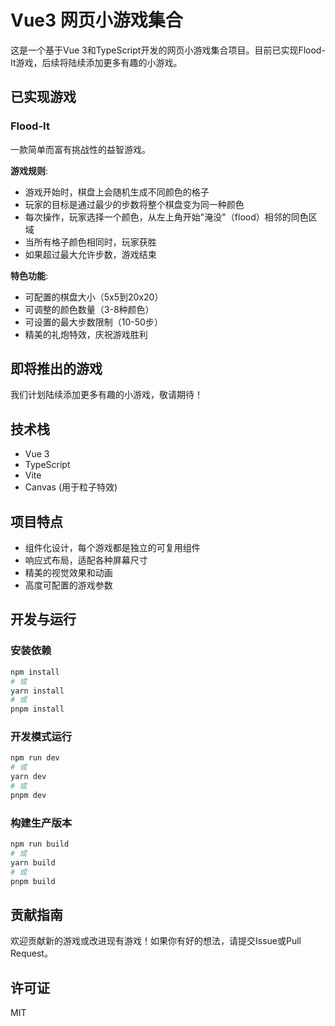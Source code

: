 # Vue3 网页小游戏集合

这是一个基于Vue 3和TypeScript开发的网页小游戏集合项目。目前已实现Flood-It游戏，后续将陆续添加更多有趣的小游戏。

## 已实现游戏

### Flood-It

一款简单而富有挑战性的益智游戏。

**游戏规则**:
- 游戏开始时，棋盘上会随机生成不同颜色的格子
- 玩家的目标是通过最少的步数将整个棋盘变为同一种颜色
- 每次操作，玩家选择一个颜色，从左上角开始"淹没"（flood）相邻的同色区域
- 当所有格子颜色相同时，玩家获胜
- 如果超过最大允许步数，游戏结束

**特色功能**:
- 可配置的棋盘大小（5x5到20x20）
- 可调整的颜色数量（3-8种颜色）
- 可设置的最大步数限制（10-50步）
- 精美的礼炮特效，庆祝游戏胜利

## 即将推出的游戏

我们计划陆续添加更多有趣的小游戏，敬请期待！

## 技术栈

- Vue 3
- TypeScript
- Vite
- Canvas (用于粒子特效)

## 项目特点

- 组件化设计，每个游戏都是独立的可复用组件
- 响应式布局，适配各种屏幕尺寸
- 精美的视觉效果和动画
- 高度可配置的游戏参数

## 开发与运行

### 安装依赖

```bash
npm install
# 或
yarn install
# 或
pnpm install
```

### 开发模式运行

```bash
npm run dev
# 或
yarn dev
# 或
pnpm dev
```

### 构建生产版本

```bash
npm run build
# 或
yarn build
# 或
pnpm build
```

## 贡献指南

欢迎贡献新的游戏或改进现有游戏！如果你有好的想法，请提交Issue或Pull Request。

## 许可证

MIT
